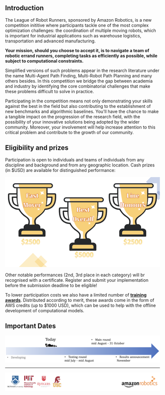 ## Introduction

The League of Robot Runners, sponsored by Amazon Robotics, is a new competition inititive where participants tackle one of the most complex optimization challenges: the coordination of multiple moving robots, which is important for industrial applications such as warehouse logistics, transportation and advanced manufacturing.  

**Your mission, should you choose to accept it, is to navigate a team of robotic errand runners, completing tasks as efficiently as possible, while subject to computational constraints.** 

Simplified versions of such problems appear in the research literature under the name Multi-Agent Path Finding, Multi-Robot Path Planning and many others besides. In this competition we bridge the gap between academia and industry by identifying the core combinatorial challenges that make these problems difficult to solve in practice.

Participating in the competition means not only demonstrating your skills against the best in the field but also contributing to the establishment of new benchmarks and algorithmic baselines. You'll have the chance to make a tangible impact on the progression of the research field, with the possibility of your innovative solutions being adopted by the wider community. Moreover, your involvement will help increase attention to this critical problem and contribute to the growth of our community. 


## Eligibility and prizes

Participation is open to individuals and teams of individuals from any discipline and background and from any geographic location. Cash prizes (in $USD) are available for distinguished performance:

![image](landing_page_resource/images/prize.png)

Other notable performances (2nd, 3rd place in each category) will br recognised with a certificate. Register and submit your implementation before the submission deadline to be eligible!

To lower participation costs we also have a limited number of **[training awards](https://docs.google.com/forms/d/1_2piTMu4qzzTq7aPcsqQjcV12Edxb1bAWJ-Z8RXGHQA/viewform?edit_requested=true)**. Distributed according to merit, these awards come in the form of AWS credits (up to $1000 USD), which can be used to help with the offline development of computational models. 

## Important Dates

![image](landing_page_resource/images/timeline.png)



---

![image](landing_page_resource/images/logos.png)

